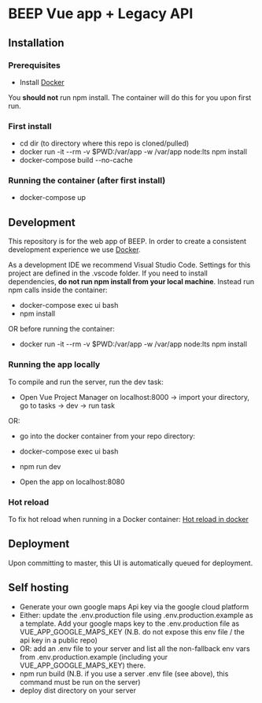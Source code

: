 # BEEP Vue app + Legacy API

## Installation

### Prerequisites

- Install [Docker](https://www.docker.com/products/docker-desktop)

You **should not** run npm install. The container will do this for you upon
first run.

### First install

- cd dir (to directory where this repo is cloned/pulled)
- docker run -it --rm -v \$PWD:/var/app -w /var/app node:lts npm install
- docker-compose build --no-cache

### Running the container (after first install)

- docker-compose up

## Development

This repository is for the web app of BEEP. In order to create a consistent
development experience we use
[Docker](https://github.com/beepnl/beep-ui/wiki/Docker).

As a development IDE we recommend Visual Studio Code. Settings for this project are defined in the .vscode folder.
If you need to install dependencies, **do not run npm install from your local machine**.
Instead run npm calls inside the container:

- docker-compose exec ui bash
- npm install

OR before running the container:

- docker run -it --rm -v \$PWD:/var/app -w /var/app node:lts npm install

### Running the app locally

To compile and run the server, run the dev task:

- Open Vue Project Manager on localhost:8000 -> import your directory, go to tasks -> dev -> run task

OR:

- go into the docker container from your repo directory:
- docker-compose exec ui bash
- npm run dev

- Open the app on localhost:8080

### Hot reload

To fix hot reload when running in a Docker container:
[Hot reload in docker](https://daten-und-bass.io/blog/enabling-hot-reloading-with-vuejs-and-vue-cli-in-docker/)

## Deployment

Upon committing to master, this UI is automatically queued for deployment.

## Self hosting

- Generate your own google maps Api key via the google cloud platform
- Either: update the .env.production file using .env.production.example as a template. Add your google maps key to the .env.production file as VUE_APP_GOOGLE_MAPS_KEY (N.B. do not expose this env file / the api key in a public repo)
- OR: add an .env file to your server and list all the non-fallback env vars from .env.production.example (including your VUE_APP_GOOGLE_MAPS_KEY) there.
- npm run build (N.B. if you use a server .env file (see above), this command must be run on the server)
- deploy dist directory on your server
